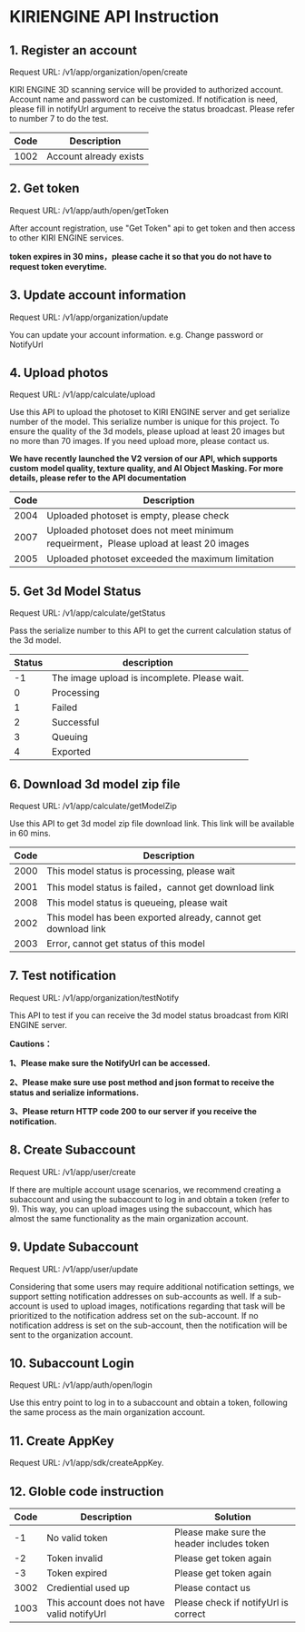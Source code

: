 # KIRIENGINE API Instruction

## 1. Register an account

Request URL: /v1/app/organization/open/create

KIRI ENGINE 3D scanning service will be provided to authorized account. Account name and password can be customized. If notification is need, please fill in notifyUrl
argument to receive the status broadcast. Please refer to number 7 to do the test.

| Code | Description            |
| ---- | ---------------------- |
| 1002 | Account already exists |

## 2. Get token

Request URL: /v1/app/auth/open/getToken

After account registration, use "Get Token" api to get token and then access to other KIRI ENGINE services. 

**token expires in 30 mins，please cache it so that you do not have to request token everytime.**

## 3. Update account information

Request URL: /v1/app/organization/update

You can update your account information. e.g. Change password or NotifyUrl <br/>

## 4. Upload photos

Request URL: /v1/app/calculate/upload

Use this API to upload the photoset to KIRI ENGINE server and get serialize number of the model. This serialize number is unique for this project. 
To ensure the quality of the 3d models, please upload at least 20 images but no more than 70 images. If you need upload more, please contact us.

**We have recently launched the V2 version of our API, which supports custom model quality, texture quality, and AI Object Masking. For more details, please refer to the API documentation**

| Code | Description                                                  |
| ---- | ------------------------------------------------------------ |
| 2004 | Uploaded photoset is empty, please check                     |
| 2007 | Uploaded photoset does not meet minimum requeirment，Please upload at least 20 images |
| 2005 | Uploaded photoset exceeded the maximum limitation            |

## 5. Get 3d Model Status

Request URL: /v1/app/calculate/getStatus

Pass the serialize number to this API to get the current calculation status of the 3d model.

| Status | description                                  |
| ------ | -------------------------------------------- |
| -1     | The image upload is incomplete. Please wait. |
| 0      | Processing                                   |
| 1      | Failed                                       |
| 2      | Successful                                   |
| 3      | Queuing                                      |
| 4      | Exported                                     |

## 6. Download 3d model zip file

Request URL: /v1/app/calculate/getModelZip

Use this API to get 3d model zip file download link. This link will be available in 60 mins.

| Code | Description                                                  |
| ---- | ------------------------------------------------------------ |
| 2000 | This model status is processing, please wait                 |
| 2001 | This model status is failed，cannot get download link        |
| 2008 | This model status is queueing, please wait                   |
| 2002 | This model has been exported already, cannot get download link |
| 2003 | Error, cannot get status of this model                       |

## 7. Test notification

Request URL:  /v1/app/organization/testNotify

This API to test if you can receive the 3d model status broadcast from KIRI ENGINE server.

**Cautions：** 

**1、Please make sure the NotifyUrl can be accessed.** 

**2、Please make sure use post method and json format to receive the status and serialize informations.** 

**3、Please return HTTP code 200 to our server if you receive the notification.**

## 8. Create Subaccount

Request URL: /v1/app/user/create

If there are multiple account usage scenarios, we recommend creating a subaccount and using the subaccount to log in and obtain a token (refer to 9). This way, you can upload images using the subaccount, which has almost the same functionality as the main organization account.

## 9. Update Subaccount

Request URL: /v1/app/user/update

Considering that some users may require additional notification settings, we support setting notification addresses on sub-accounts as well. If a sub-account is used to upload images, notifications regarding that task will be prioritized to the notification address set on the sub-account. If no notification address is set on the sub-account, then the notification will be sent to the organization account.

## 10. Subaccount Login

Request URL: /v1/app/auth/open/login

Use this entry point to log in to a subaccount and obtain a token, following the same process as the main organization account.

## 11. Create AppKey

Request URL: /v1/app/sdk/createAppKey.

## 12. Globle code instruction

| Code | Description                                | Solution                                   |
| ---- | ------------------------------------------ | ------------------------------------------ |
| -1   | No valid token                             | Please make sure the header includes token |
| -2   | Token invalid                              | Please get token again                     |
| -3   | Token expired                              | Please get token again                     |
| 3002 | Crediential used up                        | Please contact us                          |
| 1003 | This account does not have valid notifyUrl | Please check if notifyUrl is correct       |


